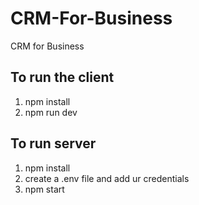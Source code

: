 # CRM-For-Business
CRM for Business
 
## To run the client 
1. npm install
2. npm run dev

## To run server
1. npm install
2. create a .env file and add ur credentials
3. npm start
